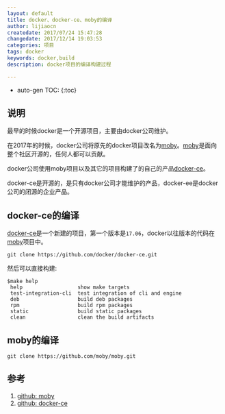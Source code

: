 ```yaml
---
layout: default
title: docker、docker-ce、moby的编译
author: lijiaocn
createdate: 2017/07/24 15:47:28
changedate: 2017/12/14 19:03:53
categories: 项目
tags: docker
keywords: docker,build
description: docker项目的编译构建过程

---
```


* auto-gen TOC:
{:toc}


## 说明

最早的时候docker是一个开源项目，主要由docker公司维护。

在2017年的时候，docker公司将原先的docker项目改名为[moby][1]。[moby][1]是面向整个社区开源的，任何人都可以贡献。

docker公司使用moby项目以及其它的项目构建了的自己的产品[docker-ce][2]。

docker-ce是开源的，是只有docker公司才能维护的产品，docker-ee是docker公司的闭源的企业产品。

## docker-ce的编译

[docker-ce][2]是一个新建的项目，第一个版本是`17.06`，docker以往版本的代码在[moby][1]项目中。

	git clone https://github.com/docker/docker-ce.git

然后可以直接构建:

	$make help
	 help                  show make targets
	 test-integration-cli  test integration of cli and engine
	 deb                   build deb packages
	 rpm                   build rpm packages
	 static                build static packages
	 clean                 clean the build artifacts

## moby的编译

	git clone https://github.com/moby/moby.git

## 参考

1. [github: moby][1]
2. [github: docker-ce][2]

[1]: https://github.com/moby/moby  "github moby" 
[2]: https://github.com/docker/docker-ce "docker-ce"
